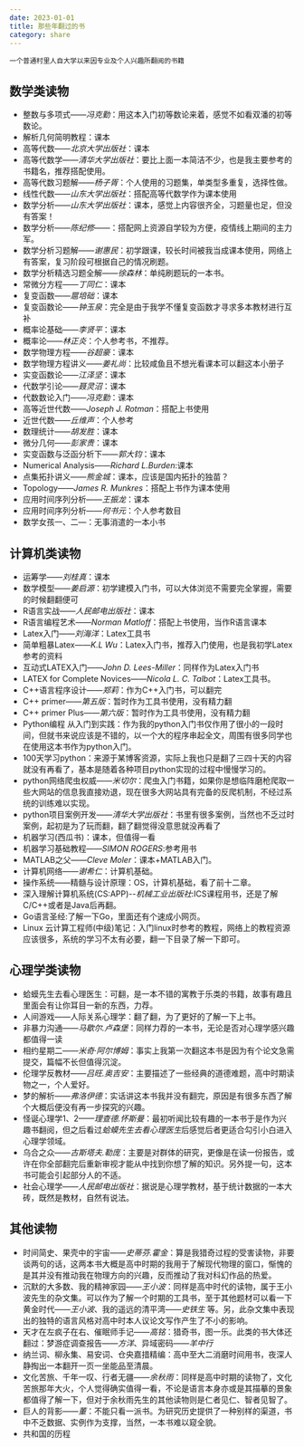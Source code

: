 ```yaml
---
date: 2023-01-01
title: 那些年翻过的书
category: share
---
```

    一个普通村里人自大学以来因专业及个人兴趣所翻阅的书籍
## 数学类读物
* 整数与多项式——*冯克勤*：用这本入门初等数论来着，感觉不如看双潘的初等数论。    
* 解析几何简明教程：课本        
* 高等代数——*北京大学出版社*：课本    
* 高等代数学——*清华大学出版社*：要比上面一本简洁不少，也是我主要参考的书籍名，推荐搭配使用。    
* 高等代数习题解——*杨子胥*：个人使用的习题集，单类型多重复，选择性做。    
* 线性代数——*山东大学出版社*：搭配高等代数学作为课本使用    
* 数学分析——*山东大学出版社*：课本，感觉上内容很齐全，习题量也足，但没有答案！    
* 数学分析——*陈纪修*——：搭配网上资源自学较为方便，疫情线上期间的主力军。    
* 数学分析习题解——*谢惠民*：初学跟课，较长时间被我当成课本使用，网络上有答案，复习阶段可根据自己的情况刷题。    
* 数学分析精选习题全解——*徐森林*：单纯刷题玩的一本书。      
* 常微分方程——*丁同仁*：课本    
* 复变函数——*扈培础*：课本    
* 复变函数论——*钟玉泉*：完全是由于我学不懂复变函数才寻求多本教材进行互补    
* 概率论基础——*李贤平*：课本        
* 概率论——*林正炎*：个人参考书，不推荐。    
* 数学物理方程——*谷超豪*：课本    
* 数学物理方程讲义——*姜礼尚*：比较咸鱼且不想光看课本可以翻这本小册子    
* 实变函数论——*江泽坚*：课本    
* 代数学引论——*聂灵沼*：课本    
* 代数数论入门——*冯克勤*：课本    
* 高等近世代数——*Joseph J. Rotman*：搭配上书使用    
* 近世代数——*丘维声*：个人参考    
* 数理统计——*胡发胜*：课本    
* 微分几何——*彭家贵*：课本    
* 实变函数与泛函分析下——*郭大钧*：课本    
* Numerical Analysis——*Richard L.Burden*:课本    
* 点集拓扑讲义——*熊金城*：课本，应该是国内拓扑的独苗？    
* Topology——*James R. Munkres*：搭配上书作为课本使用     
* 应用时间序列分析——*王振龙*：课本    
* 应用时间序列分析——*何书元*：个人参考数目     
* 数学女孩一、二—：无事消遣的一本小书    
## 计算机类读物
* 运筹学——*刘桂真*：课本    
* 数学模型——*姜启源*：初学建模入门书，可以大体浏览不需要完全掌握，需要的时候翻翻便可    
* R语言实战——*人民邮电出版社*：课本    
* R语言编程艺术——*Norman Matloff*：搭配上书使用，当作R语言课本    
* Latex入门——*刘海洋*：Latex工具书    
* 简单粗暴Latex——*K.L Wu*：Latex入门书，推荐入门使用，也是我初学Latex参考的资料    
* 互动式LATEX入门——*John D. Lees-Miller*：同样作为Latex入门书    
* LATEX for Complete Novices——*Nicola L. C. Talbot*：Latex工具书。    
* C++语言程序设计——*郑莉*：作为C++入门书，可以翻完    
* C++ primer——*第五版*：暂时作为工具书使用，没有精力翻    
* C++ primer Plus——*第六版*：暂时作为工具书使用，没有精力翻    
* Python编程 从入门到实践：作为我的python入门书仅作用了很小的一段时间，但就书来说应该是不错的，以一个大的程序串起全文，周围有很多同学也在使用这本书作为python入门。    
* 100天学习python：来源于某博客资源，实际上我也只是翻了三四十天的内容就没有再看了，基本是随着各种项目python实现的过程中慢慢学习的。    
* python网络爬虫权威——*米切尔*：爬虫入门书籍，如果你是想临阵磨枪爬取一些大网站的信息我直接劝退，现在很多大网站具有完备的反爬机制，不经过系统的训练难以实现。    
* python项目案例开发——*清华大学出版社*：书里有很多案例，当然也不乏过时案例，起初是为了玩而翻，翻了翻觉得没意思就没再看了    
* 机器学习(西瓜书)：课本，但值得一看     
* 机器学习基础教程——*SIMON ROGERS*:参考用书     
* MATLAB之父——*Cleve Moler*：课本+MATLAB入门。    
* 计算机网络——*谢希仁*：计算机基础。    
* 操作系统——精髓与设计原理：OS，计算机基础，看了前十二章。    
* 深入理解计算机系统(CS:APP)--*机械工业出版社*:ICS课程用书，还是了解C/C++或者是Java后再翻。      
* Go语言圣经:了解一下Go，里面还有个速成小网页。    
* Linux 云计算工程师(中级)笔记：入门linux时参考的教程，网络上的教程资源应该很多，系统的学习不太有必要，翻一下目录了解一下即可。    
## 心理学类读物
* 蛤蟆先生去看心理医生：可翻，是一本不错的寓教于乐类的书籍，故事有趣且里面会有让你耳目一新的东西，力荐。    
* 人间游戏——人际关系心理学：翻了翻，为了更好的了解一下上书。    
* 非暴力沟通——*马歇尔.卢森堡*：同样力荐的一本书，无论是否对心理学感兴趣都值得一读    
* 相约星期二——*米奇·阿尔博姆*：事实上我第一次翻这本书是因为有个论文急需提交，篇幅不长但值得沉淀。    
* 伦理学反教材——*吕旺.奥吉安*：主要描述了一些经典的道德难题，高中时期读物之一，个人爱好。    
* 梦的解析——*弗洛伊德*：实话讲这本书我并没有翻完，原因是有很多东西了解个大概后便没有再一步探究的兴趣。    
* 怪诞心理学1、2——*理查德.怀斯曼*：最初听闻比较有趣的一本书于是作为兴趣书翻阅，但之后看过*蛤蟆先生去看心理医生*后感觉后者更适合勾引小白进入心理学领域。    
* 乌合之众——*古斯塔夫.勒庞*：主要是对群体的研究，更像是在读一份报告，或许在你全部翻完后重新审视才能从中找到你想了解的知识。另外提一句，这本书可能会引起部分人的不适。    
* 社会心理学——*人民邮电出版社*：据说是心理学教材，基于统计数据的一本大砖，既然是教材，自然有说法。    
## 其他读物
* 时间简史、果壳中的宇宙——*史蒂芬.霍金*：算是我猎奇过程的受害读物，非要谈两句的话，这两本书大概是高中时期的我用于了解现代物理的窗口，惭愧的是其并没有推动我在物理方向的兴趣，反而推动了我对科幻作品的热爱。     
* 沉默的大多数、我的精神家园——*王小波*：同样是高中时代的读物，属于王小波先生的杂文集。可以作为了解一个时期的工具书，至于其他题材可以看一下 黄金时代——*王小波*、我的遥远的清平湾——*史铁生* 等。另，此杂文集中表现出的独特的语言风格对高中时本人议论文写作产生了不小的影响。    
* 天才在左疯子在右、催眠师手记——*高铭*：猎奇书，图一乐。此类的书大体还翻过：梦游症调查报告——*方洋*、异域密码——*羊中行*    
* 纳兰词、柳永集、易安词、仓央嘉措精编：高中至大二消磨时间用书，夜深人静掏出一本翻开一页一坐能品至清晨。    
* 文化苦旅、千年一叹、行者无疆——*余秋雨*：同样是高中时期的读物了，文化苦旅那年大火，个人觉得确实值得一看，不论是语言本身亦或是其描摹的景象都值得了解一下，但对于余秋雨先生的其他读物则是仁者见仁、智者见智了。    
* 巨人的背影——*董*：不能只看一派书。为研究历史提供了一种别样的渠道，书中不乏数据、实例作为支撑，当然，一本书难以窥全貌。    
* 共和国的历程     
